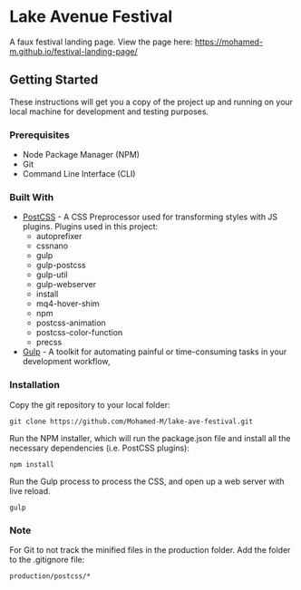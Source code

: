 # Lake Avenue Festival

A faux festival landing page. 
View the page here: https://mohamed-m.github.io/festival-landing-page/

## Getting Started

These instructions will get you a copy of the project up and running on your local machine for development and testing purposes.

### Prerequisites

- Node Package Manager (NPM)
- Git
- Command Line Interface (CLI)


### Built With

* [PostCSS](https://github.com/postcss/postcss) - A CSS Preprocessor used for transforming styles with JS plugins. Plugins used in this project:
  * autoprefixer
  * cssnano
  * gulp
  * gulp-postcss
  * gulp-util
  * gulp-webserver
  * install
  * mq4-hover-shim
  * npm
  * postcss-animation
  * postcss-color-function
  * precss
* [Gulp](http://gulpjs.com/) -  A toolkit for automating painful or time-consuming tasks in your development workflow,


### Installation
Copy the git repository to your local folder:
```
git clone https://github.com/Mohamed-M/lake-ave-festival.git
```

Run the NPM installer, which will run the package.json file and install all the necessary dependencies (i.e. PostCSS plugins):

```
npm install
```

Run the Gulp process to process the CSS, and open up a web server with live reload.

```
gulp
```

### Note
For Git to not track the minified files in the production folder. Add the folder to the .gitignore file:

`production/postcss/*`

